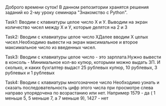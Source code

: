 Доброго времени суток! В данном репозитории хранятся решения заданий ко 2-му уроку семинара "Знакомство с Python".

Task1: Вводим с клавиатуры целое число X и У. Выводим на экран количество чисел между Х и У, которые делятся на 2 и 3

Task2: Вводим с клавиатуры целое число XДалее вводим Х целых чисел.Необходимо вывести на экран максимальное и второе максимальное число из введенных чисел.

Task3: Вводим с клавиатуры целое число - это зарплата.Нужно вывести в консоль -  Минимальное кол-во  купюр, которыми можно выдать ЗП.
И сколько, и каких бухгалтер выдаст 25 рублевых купюр,  10 рублевых, 3 рублевых и 1 рублевых

Task4: Вводим с клавиатуры многозначное число
Необходимо узнать и сказать последовательность цифр этого числа при просмотре слева направо упорядочена по возрастанию или нет.
Например 1579 - да ( 1 меньше 5, 5 меньше 7, а 7 меньше 9), 1427 - нет


